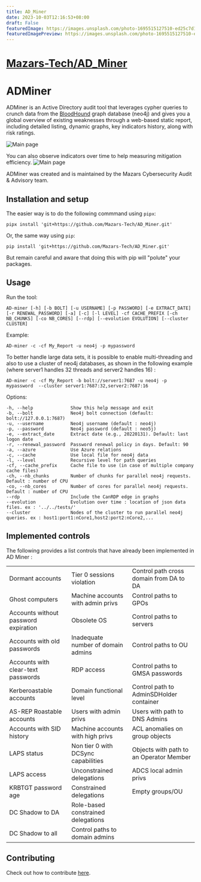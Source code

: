 ```yaml
---
title: AD_Miner
date: 2023-10-03T12:16:53+08:00
draft: False
featuredImage: https://images.unsplash.com/photo-1695515127510-ed25c7d1b175?ixid=M3w0NjAwMjJ8MHwxfHJhbmRvbXx8fHx8fHx8fDE2OTYzMDY0OTR8&ixlib=rb-4.0.3
featuredImagePreview: https://images.unsplash.com/photo-1695515127510-ed25c7d1b175?ixid=M3w0NjAwMjJ8MHwxfHJhbmRvbXx8fHx8fHx8fDE2OTYzMDY0OTR8&ixlib=rb-4.0.3
---
```


# [Mazars-Tech/AD_Miner](https://github.com/Mazars-Tech/AD_Miner)

# ADMiner #

ADMiner is an Active Directory audit tool that leverages cypher queries to crunch data from the [BloodHound](https://github.com/BloodHoundAD/BloodHound) graph database (neo4j) and gives you a global overview of existing weaknesses through a web-based static report, including detailed listing, dynamic graphs, key indicators history, along with risk ratings.

![Main page](doc/img/main.gif)

You can also observe indicators over time to help measuring mitigation efficiency.
![Main page](doc/img/evolution.png)

ADMiner was created and is maintained by the Mazars Cybersecurity Audit & Advisory team.

## Installation and setup ##

The easier way is to do the following commmand using `pipx`:
```shell
pipx install 'git+https://github.com/Mazars-Tech/AD_Miner.git'
```

Or, the same way using `pip`:
```shell
pip install 'git+https://github.com/Mazars-Tech/AD_Miner.git'
```

But remain careful and aware that doing this with pip will "polute" your packages.

## Usage ##

Run the tool:

    AD-miner [-h] [-b BOLT] [-u USERNAME] [-p PASSWORD] [-e EXTRACT_DATE] [-r RENEWAL_PASSWORD] [-a] [-c] [-l LEVEL] -cf CACHE_PREFIX [-ch NB_CHUNKS] [-co NB_CORES] [--rdp] [--evolution EVOLUTION] [--cluster CLUSTER]

Example:

    AD-miner -c -cf My_Report -u neo4j -p mypassword

To better handle large data sets, it is possible to enable multi-threading and also to use a cluster of neo4j databases, as shown in the following example (where server1 handles 32 threads and server2 handles 16) :

    AD-miner -c -cf My_Report -b bolt://server1:7687 -u neo4j -p mypassword  --cluster server1:7687:32,server2:7687:16

Options:

    -h, --help              Show this help message and exit
    -b, --bolt              Neo4j bolt connection (default: bolt://127.0.0.1:7687)
    -u, --username          Neo4j username (default : neo4j)
    -p, --password          Neo4j password (default : neo5j)
    -e, --extract_date      Extract date (e.g., 20220131). Default: last logon date
    -r, --renewal_password  Password renewal policy in days. Default: 90
    -a, --azure             Use Azure relations
    -c, --cache             Use local file for neo4j data
    -l, --level             Recursive level for path queries
    -cf, --cache_prefix     Cache file to use (in case of multiple company cache files)
    -ch, --nb_chunks        Number of chunks for parallel neo4j requests. Default : number of CPU
    -co, --nb_cores         Number of cores for parallel neo4j requests. Default : number of CPU
    --rdp                   Include the CanRDP edge in graphs
    --evolution             Evolution over time : location of json data files. ex : '../../tests/'
    --cluster               Nodes of the cluster to run parallel neo4j queries. ex : host1:port1:nCore1,host2:port2:nCore2,...

## Implemented controls ##

The following provides a list controls that have already been implemented in AD Miner :

| | | |
|---|---|---|
|Dormant accounts|Tier 0 sessions violation|Control path cross domain from DA to DA|
|Ghost computers|Machine accounts with admin privs|Control paths to GPOs|
|Accounts without password expiration|Obsolete OS|Control paths to servers|
|Accounts with old passwords|Inadequate number of domain admins|Control paths to OU|
|Accounts with clear-text passwords|RDP access|Control paths to GMSA passwords|
|Kerberoastable accounts|Domain functional level|Control path to AdminSDHolder container|
|AS-REP Roastable accounts|Users with admin privs|Users with path to DNS Admins|
|Accounts with SID history|Machine accounts with high privs|ACL anomalies on group objects|
|LAPS status|Non tier 0 with DCSync capabilities|Objects with path to an Operator Member|
|LAPS access|Unconstrained delegations|ADCS local admin privs|
|KRBTGT password age|Constrained delegations|Empty groups/OU|
|DC Shadow to DA|Role-based constrained delegations|
|DC Shadow to all|Control paths to domain admins|


## Contributing ##

Check out how to contribute [here](CONTRIBUTING.md).
